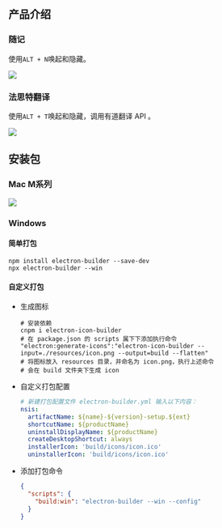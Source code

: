 ## 产品介绍

### 随记

使用`ALT + N`唤起和隐藏。

![](https://yitiaoit.oss-cn-beijing.aliyuncs.com/img/20230810111554.png)

### 法思特翻译

使用`ALT + T`唤起和隐藏，调用有道翻译 API 。

![](https://yitiaoit.oss-cn-beijing.aliyuncs.com/img/20230822175446.png)

## 安装包

### Mac M系列

![](https://yitiaoit.oss-cn-beijing.aliyuncs.com/img/20230811154211.png)

### Windows

#### 简单打包

```shell
npm install electron-builder --save-dev
npx electron-builder --win
```

#### 自定义打包

- 生成图标

    ```shell
    # 安装依赖
    cnpm i electron-icon-builder
    # 在 package.json 的 scripts 属下下添加执行命令
    "electron:generate-icons":"electron-icon-builder --input=./resources/icon.png --output=build --flatten"
    # 将图标放入 resources 目录，并命名为 icon.png，执行上述命令
    # 会在 build 文件夹下生成 icon
    ```

- 自定义打包配置
  ```yaml
  # 新建打包配置文件 electron-builder.yml 输入以下内容：
  nsis:
    artifactName: ${name}-${version}-setup.${ext}
    shortcutName: ${productName}
    uninstallDisplayName: ${productName}
    createDesktopShortcut: always
    installerIcon: 'build/icons/icon.ico'
    uninstallerIcon: 'build/icons/icon.ico' 
  ```
  
- 添加打包命令
  ```json
  {
    "scripts": {
      "build:win": "electron-builder --win --config"
    }
  }
  ```